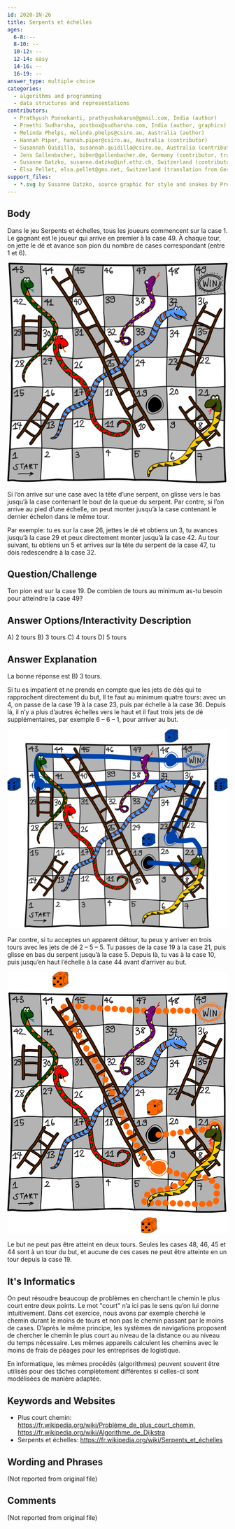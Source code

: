 ```yaml
---
id: 2020-IN-26
title: Serpents et échelles
ages:
  6-8: --
  8-10: --
  10-12: --
  12-14: easy
  14-16: --
  16-19: --
answer_type: multiple choice
categories:
  - algorithms and programming
  - data structures and representations
contributors:
  - Prathyush Ponnekanti, prathyushakarun@gmail.com, India (author)
  - Preethi Sudharsha, postbox@sudharsha.com, India (author, graphics)
  - Melinda Phelps, melinda.phelps@csiro.au, Australia (author)
  - Hannah Piper, hannah.piper@csiro.au, Australia (contributor)
  - Susannah Quidilla, susannah.quidilla@csiro.au, Australia (contributor)
  - Jens Gallenbacher, biber@gallenbacher.de, Germany (contributor, translation from English into German)
  - Susanne Datzko, susanne.datzko@inf.ethz.ch, Switzerland (contributor, graphics)
  - Elsa Pellet, elsa.pellet@gmx.net, Switzerland (translation from German into French)
support_files:
  - *.svg by Susanne Datzko, source graphic for style and snakes by Preethi Sudharsha
---
```



## Body

Dans le jeu Serpents et échelles, tous les joueurs commencent sur la case 1. Le gagnant est le joueur qui arrive en premier à la case 49. À chaque tour, on jette le dé et avance son pion du nombre de cases correspondant (entre 1 et 6).

![](graphics/2020-IN-26_taskbody-compatible.svg "Tableau de jeu (304px)")

Si l’on arrive sur une case avec la tête d’une serpent, on glisse vers le bas jusqu’à la case contenant le bout de la queue du serpent. Par contre, si l’on arrive au pied d’une échelle, on peut monter jusqu’à la case contenant le dernier échelon dans le même tour.

Par exemple: tu es sur la case 26, jettes le dé et obtiens un 3, tu avances jusqu’à la case 29 et peux directement monter jusqu’à la case 42. Au tour suivant, tu obtiens un 5 et arrives sur la tête du serpent de la case 47, tu dois redescendre à la case 32.


## Question/Challenge

Ton pion est sur la case 19. De combien de tours au minimum as-tu besoin pour atteindre la case 49?


## Answer Options/Interactivity Description


 A)  2 tours
 B)  3 tours
 C)  4 tours
 D)  5 tours


## Answer Explanation

La bonne réponse est B) 3 tours.

Si tu es impatient et ne prends en compte que les jets de dés qui te rapprochent directement du but, Il te faut au minimum quatre tours: avec un 4, on passe de la case 19 à la case 23, puis par échelle à la case 36. Depuis là, il n’y a plus d’autres échelles vers le haut et il faut trois jets de dé supplémentaires, par exemple 6 – 6 – 1, pour arriver au but.

![](graphics/2020-IN-26_explanation2-compatible.svg "Explication 1 (364px)")

Par contre, si tu acceptes un apparent détour, tu peux y arriver en trois tours avec les jets de dé 2 – 5 – 5. Tu passes de la case 19 à la case 21, puis glisse en bas du serpent jusqu’à la case 5. Depuis là, tu vas à la case 10, puis jusqu’en haut l’échelle à la case 44 avant d’arriver au but.

![](graphics/2020-IN-26_explanation1-compatible.svg "Explication 2 (308px)")

Le but ne peut pas être atteint en deux tours. Seules les cases 48, 46, 45 et 44 sont à un tour du but, et aucune de ces cases ne peut être atteinte en un tour depuis la case 19.


## It's Informatics

On peut résoudre beaucoup de problèmes en cherchant le chemin le plus court entre deux points. Le mot "court" n’a ici pas le sens qu’on lui donne intuitivement. Dans cet exercice, nous avons par exemple cherché le chemin durant le moins de tours et non pas le chemin passant par le moins de cases. D’après le même principe, les systèmes de navigations proposent de chercher le chemin le plus court au niveau de la distance ou au niveau du temps nécessaire. Les mêmes appareils calculent les chemins avec le moins de frais de péages pour les entreprises de logistique.

En informatique, les mêmes procédés (algorithmes) peuvent souvent être utilisés pour des tâches complètement différentes si celles-ci sont modélisées de manière adaptée.


## Keywords and Websites

 - Plus court chemin: https://fr.wikipedia.org/wiki/Problème_de_plus_court_chemin, https://fr.wikipedia.org/wiki/Algorithme_de_Dijkstra
 - Serpents et échelles: https://fr.wikipedia.org/wiki/Serpents_et_échelles


## Wording and Phrases

(Not reported from original file)


## Comments

(Not reported from original file)
